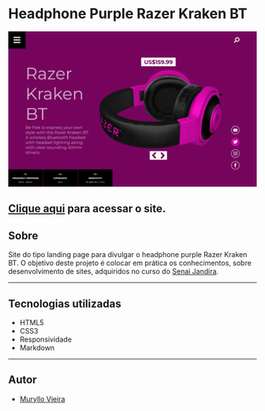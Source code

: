 # Headphone Purple Razer Kraken BT

![](./img/screenshot.png)

[Clique aqui](https://muryllovieira.github.io/headphone-purple/) para acessar o site.
---
## Sobre
Site do tipo landing page para divulgar o headphone purple Razer Kraken BT.
O objetivo deste projeto é colocar em prática os conhecimentos, sobre desenvolvimento de sites, adquiridos no curso do [Senai Jandira](https://jandira.sp.senai.br/).

---
## Tecnologias utilizadas
- HTML5
- CSS3
- Responsividade
- Markdown

---
## Autor
- [Muryllo Vieira](https://github.com/muryllovieira)